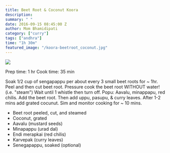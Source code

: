 ```yaml
---
title: Beet Root & Coconut Koora
description: 
summary: " "
date: 2016-09-15 08:45:00 Z
author: Mom Bhamidipati
category: ["curry"]
tags: ["andhra"]
time: "1h 30m"
featured_image: "/koora-beetroot_coconut.jpg"
---
```


![](/assets/img/c769317da2647831507ca73563aff487.png)

Prep time: 1 hr
Cook time: 35 min

Soak 1/2 cup of sengapappu per about every 3 small beet roots for ~ 1hr.
Peel and then cut beet root.
Pressure cook the beet root WITHOUT water! (i.e. "steam") Wait until 1 whistle then turn off.
Popu: Aavalu, minappapu, red chilis.
Add the beet root.
Then add uppu, pasupu, & curry leaves.
After 1-2 mins add grated cocunut.
Sim and monitor cooking for ~ 10 mins.

<ul>
    <li>Beet root peeled, cut, and steamed</li>
    <li>Coconut, grated</li>
    <li>Aavalu (mustard seeds)</li>
    <li>Minapappu (urad dal)</li>
    <li>Endi merapkai (red chilis)</li>
    <li>Karvepak (curry leaves)</li>
    <li>Senegapappu, soaked (optional)</li>
</ul>